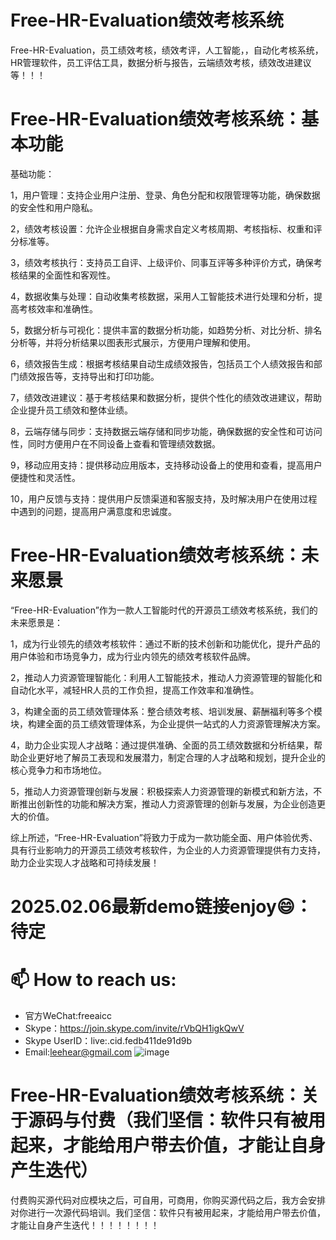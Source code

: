 # Free-HR-Evaluation绩效考核系统
Free-HR-Evaluation，员工绩效考核，绩效考评，人工智能，，自动化考核系统，HR管理软件，员工评估工具，数据分析与报告，云端绩效考核，绩效改进建议等！！！

# Free-HR-Evaluation绩效考核系统：基本功能

基础功能：

1，用户管理：支持企业用户注册、登录、角色分配和权限管理等功能，确保数据的安全性和用户隐私。

2，绩效考核设置：允许企业根据自身需求自定义考核周期、考核指标、权重和评分标准等。
    
3，绩效考核执行：支持员工自评、上级评价、同事互评等多种评价方式，确保考核结果的全面性和客观性。
    
4，数据收集与处理：自动收集考核数据，采用人工智能技术进行处理和分析，提高考核效率和准确性。
    
5，数据分析与可视化：提供丰富的数据分析功能，如趋势分析、对比分析、排名分析等，并将分析结果以图表形式展示，方便用户理解和使用。
    
6，绩效报告生成：根据考核结果自动生成绩效报告，包括员工个人绩效报告和部门绩效报告等，支持导出和打印功能。
    
7，绩效改进建议：基于考核结果和数据分析，提供个性化的绩效改进建议，帮助企业提升员工绩效和整体业绩。
    
8，云端存储与同步：支持数据云端存储和同步功能，确保数据的安全性和可访问性，同时方便用户在不同设备上查看和管理绩效数据。
    
9，移动应用支持：提供移动应用版本，支持移动设备上的使用和查看，提高用户便捷性和灵活性。

10，用户反馈与支持：提供用户反馈渠道和客服支持，及时解决用户在使用过程中遇到的问题，提高用户满意度和忠诚度。

# Free-HR-Evaluation绩效考核系统：未来愿景

“Free-HR-Evaluation”作为一款人工智能时代的开源员工绩效考核系统，我们的未来愿景是：

1，成为行业领先的绩效考核软件：通过不断的技术创新和功能优化，提升产品的用户体验和市场竞争力，成为行业内领先的绩效考核软件品牌。
    
2，推动人力资源管理智能化：利用人工智能技术，推动人力资源管理的智能化和自动化水平，减轻HR人员的工作负担，提高工作效率和准确性。
    
3，构建全面的员工绩效管理体系：整合绩效考核、培训发展、薪酬福利等多个模块，构建全面的员工绩效管理体系，为企业提供一站式的人力资源管理解决方案。
    
4，助力企业实现人才战略：通过提供准确、全面的员工绩效数据和分析结果，帮助企业更好地了解员工表现和发展潜力，制定合理的人才战略和规划，提升企业的核心竞争力和市场地位。

5，推动人力资源管理创新与发展：积极探索人力资源管理的新模式和新方法，不断推出创新性的功能和解决方案，推动人力资源管理的创新与发展，为企业创造更大的价值。

综上所述，“Free-HR-Evaluation”将致力于成为一款功能全面、用户体验优秀、具有行业影响力的开源员工绩效考核软件，为企业的人力资源管理提供有力支持，助力企业实现人才战略和可持续发展！

# 2025.02.06最新demo链接enjoy😄：待定

# 📫 How to reach us:
- 官方WeChat:freeaicc
- Skype：https://join.skype.com/invite/rVbQH1igkQwV
- Skype UserID：live:.cid.fedb411de91d9b
- Email:leehear@gmail.com 
![image](https://github.com/user-attachments/assets/1da1fbaa-6da9-4b7f-99b9-f9ac6a5bfa39)

# Free-HR-Evaluation绩效考核系统：关于源码与付费（我们坚信：软件只有被用起来，才能给用户带去价值，才能让自身产生迭代）
付费购买源代码对应模块之后，可自用，可商用，你购买源代码之后，我方会安排对你进行一次源代码培训。我们坚信：软件只有被用起来，才能给用户带去价值，才能让自身产生迭代！！！！！！！！
